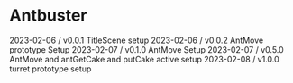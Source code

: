 # Antbuster
2023-02-06 / v0.0.1 TitleScene setup
2023-02-06 / v0.0.2 AntMove prototype Setup
2023-02-07 / v0.1.0 AntMove Setup
2023-02-07 / v0.5.0 AntMove and antGetCake and putCake active setup
2023-02-08 / v1.0.0 turret prototype setup